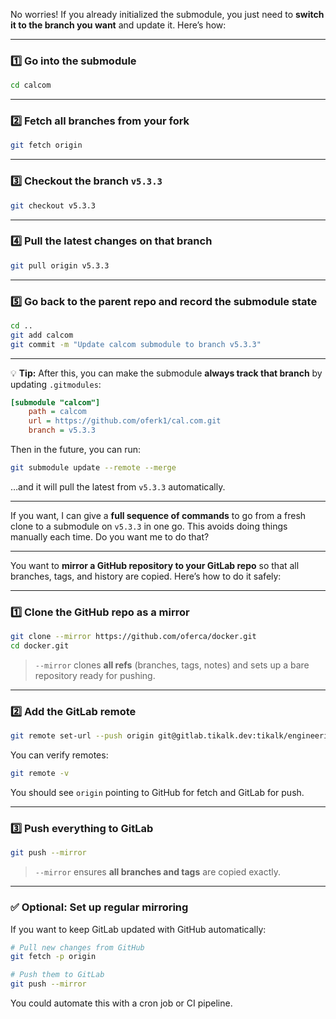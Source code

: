 No worries! If you already initialized the submodule, you just need to **switch it to the branch you want** and update it. Here’s how:

---

### 1️⃣ Go into the submodule

```bash
cd calcom
```

---

### 2️⃣ Fetch all branches from your fork

```bash
git fetch origin
```

---

### 3️⃣ Checkout the branch `v5.3.3`

```bash
git checkout v5.3.3
```

---

### 4️⃣ Pull the latest changes on that branch

```bash
git pull origin v5.3.3
```

---

### 5️⃣ Go back to the parent repo and record the submodule state

```bash
cd ..
git add calcom
git commit -m "Update calcom submodule to branch v5.3.3"
```

---

💡 **Tip:** After this, you can make the submodule **always track that branch** by updating `.gitmodules`:

```ini
[submodule "calcom"]
    path = calcom
    url = https://github.com/oferk1/cal.com.git
    branch = v5.3.3
```

Then in the future, you can run:

```bash
git submodule update --remote --merge
```

…and it will pull the latest from `v5.3.3` automatically.

---

If you want, I can give a **full sequence of commands** to go from a fresh clone to a submodule on `v5.3.3` in one go. This avoids doing things manually each time. Do you want me to do that?

---------------------
You want to **mirror a GitHub repository to your GitLab repo** so that all branches, tags, and history are copied. Here’s how to do it safely:

---

### 1️⃣ Clone the GitHub repo as a mirror

```bash
git clone --mirror https://github.com/oferca/docker.git
cd docker.git
```

> `--mirror` clones **all refs** (branches, tags, notes) and sets up a bare repository ready for pushing.

---

### 2️⃣ Add the GitLab remote

```bash
git remote set-url --push origin git@gitlab.tikalk.dev:tikalk/engineering/calcom/calcom-docker.git
```

You can verify remotes:

```bash
git remote -v
```

You should see `origin` pointing to GitHub for fetch and GitLab for push.

---

### 3️⃣ Push everything to GitLab

```bash
git push --mirror
```

> `--mirror` ensures **all branches and tags** are copied exactly.

---

### ✅ Optional: Set up regular mirroring

If you want to keep GitLab updated with GitHub automatically:

```bash
# Pull new changes from GitHub
git fetch -p origin

# Push them to GitLab
git push --mirror
```

You could automate this with a cron job or CI pipeline.
    